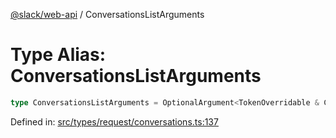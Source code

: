 [@slack/web-api](../index.md) / ConversationsListArguments

# Type Alias: ConversationsListArguments

```ts
type ConversationsListArguments = OptionalArgument<TokenOverridable & CursorPaginationEnabled & OptionalTeamAssignable & object>;
```

Defined in: [src/types/request/conversations.ts:137](https://github.com/slackapi/node-slack-sdk/blob/main/packages/web-api/src/types/request/conversations.ts#L137)

